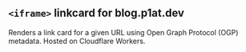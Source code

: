 
## `<iframe>` linkcard for blog.p1at.dev

Renders a link card for a given URL using Open Graph Protocol (OGP) metadata. Hosted on Cloudflare Workers.
